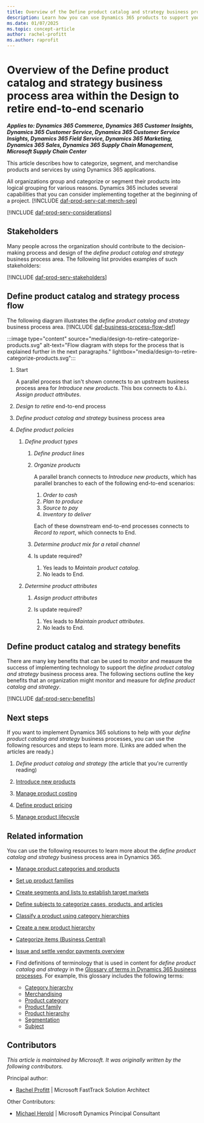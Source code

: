 ```yaml
---
title: Overview of the Define product catalog and strategy business process area
description: Learn how you can use Dynamics 365 products to support your organization's business processes for categorizing, segmenting, and merchandising products and services. Learn how you can capture a strategy for the products that you want to sell.
ms.date: 01/07/2025
ms.topic: concept-article
author: rachel-profitt
ms.author: raprofit
---
```


# Overview of the Define product catalog and strategy business process area within the Design to retire end-to-end scenario

***Applies to: Dynamics 365 Commerce, Dynamics 365 Customer Insights, Dynamics 365 Customer Service, Dynamics 365 Customer Service Insights, Dynamics 365 Field Service, Dynamics 365 Marketing, Dynamics 365 Sales, Dynamics 365 Supply Chain Management, Microsoft Supply Chain Center***

This article describes how to categorize, segment, and merchandise products and services by using Dynamics 365 applications.

All organizations group and categorize or segment their products into logical grouping for various reasons. Dynamics 365 includes several capabilities that you can consider implementing together at the beginning of a project. [!INCLUDE [daf-prod-serv-cat-merch-seg](../includes/daf-prod-serv-cat-merch-seg.md)]

[!INCLUDE [daf-prod-serv-considerations](../includes/daf-prod-serv-considerations.md)]

## Stakeholders

Many people across the organization should contribute to the decision-making process and design of the *define product catalog and strategy* business process area. The following list provides examples of such stakeholders:

[!INCLUDE [daf-prod-serv-stakeholders](../includes/daf-prod-serv-stakeholders.md)]

## Define product catalog and strategy process flow

The following diagram illustrates the *define product catalog and strategy* business process area. [!INCLUDE [daf-business-process-flow-def](~/../shared-content/shared/guidance-includes/daf-business-process-flow-def.md)]

:::image type="content" source="media/design-to-retire-categorize-products.svg" alt-text="Flow diagram with steps for the process that is explained further in the next paragraphs." lightbox="media/design-to-retire-categorize-products.svg":::

1. Start

    A parallel process that isn't shown connects to an upstream business process area for *Introduce new products*. This box connects to 4.b.i. *Assign product attributes*.

1. *Design to retire* end-to-end process
1. *Define product catalog and strategy* business process area
1. *Define product policies*

    1. *Define product types*

        1. *Define product lines*
        1. *Organize products*

            A parallel branch connects to *Introduce new products*, which has parallel branches to each of the following end-to-end scenarios:

            1. *Order to cash*
            1. *Plan to produce*
            1. *Source to pay*
            1. *Inventory to deliver*

            Each of these downstream end-to-end processes connects to *Record to report*, which connects to End.

        1. *Determine product mix for a retail channel*
        1. Is update required?

            1. Yes leads to *Maintain product catalog*.
            1. No leads to End.

    1. *Determine product attributes*

        1. *Assign product attributes*
        1. Is update required?

            1. Yes leads to *Maintain product attributes*.
            1. No leads to End.

## Define product catalog and strategy benefits

There are many key benefits that can be used to monitor and measure the success of implementing technology to support the *define product catalog and strategy* business process area. The following sections outline the key benefits that an organization might monitor and measure for *define product catalog and strategy*.

[!INCLUDE [daf-prod-serv-benefits](../includes/daf-prod-serv-benefits.md)]

## Next steps

If you want to implement Dynamics 365 solutions to help with your *define product catalog and strategy* business processes, you can use the following resources and steps to learn more. (Links are added when the articles are ready.)

1. *Define product catalog and strategy* (the article that you're currently reading)

2. [Introduce new products](design-to-retire-introduce-new-products-overview.md)  

3. [Manage product costing](design-to-retire-define-product-costing-overview.md)

4. [Define product pricing](design-to-retire-manage-product-pricing-overview.md)  

5. [Manage product lifecycle](design-to-retire-manage-product-lifecycle-overview.md)  

## Related information

You can use the following resources to learn more about the *define product catalog and strategy* business process area in Dynamics 365.

- [Manage product categories and products](/dynamics365/commerce/category-management-product-creation)
- [Set up product families](/dynamics365/sales/create-product-family)
- [Create segments and lists to establish target markets](/dynamics365/marketing/segmentation-lists-subscriptions)
- [Define subjects to categorize cases, products, and articles](/power-platform/admin/define-subjects-categorize-cases-products-articles)
- [Classify a product using category hierarchies](/dynamics365/supply-chain/pim/tasks/classify-product-category-hierarchies)
- [Create a new product hierarchy](/dynamics365/commerce/create-product-hierarchy)
- [Categorize items (Business Central)](/dynamics365/business-central/inventory-how-categorize-items)
- [Issue and settle vendor payments overview](source-to-pay-issue-and-settle-vendor-payments-overview.md)
- Find definitions of terminology that is used in content for *define product catalog and strategy* in the [Glossary of terms in Dynamics 365 business processes](glossary.md). For example, this glossary includes the following terms:

    - [Category hierarchy](glossary.md#category-hierarchy)
    - [Merchandising](glossary.md#merchandising)
    - [Product category](glossary.md#product-category)
    - [Product family](glossary.md#product-family)
    - [Product hierarchy](glossary.md#product-hierarchy)
    - [Segmentation](glossary.md#segmentation)
    - [Subject](glossary.md#subject)

<!-- ## Tags

*Industries:* Agriculture (01-09), Mining (10-14), Construction (15-17), Manufacturing (20-39), Transportation and Public Utilities (40-49), Wholesale Trade (50-51), Retail Trade (52-59), Finance, Insurance, Real Estate (60-67), Services (70-89), Public Administration (91-99)

*Stakeholders:* Customer services, Engineering, Finance, Marketing, Merchandising, Operations, Production, Purchasing, Retail store operations, Sales, Service operations, Warehouse

*Products:* Dynamics 365 Commerce, Dynamics 365 Customer Insights, Dynamics 365 Customer Service, Dynamics 365 Customer Service Insights, Dynamics 365 Field Service, Dynamics 365 Marketing, Dynamics 365 Sales, Dynamics 365 Supply Chain Management, Microsoft Supply Chain Center -->

## Contributors

*This article is maintained by Microsoft. It was originally written by the following contributors.*

Principal author:

- [Rachel Profitt](https://linkedin.com/in/rachelprofitt) \| Microsoft FastTrack Solution Architect

Other Contributors:

- [Michael Herold](https://linkedin.com/in/maherold) \| Microsoft Dynamics Principal Consultant
